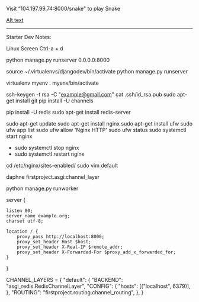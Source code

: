 Visit “104.197.99.74:8000/snake" to play Snake

[Alt text](/snake.png?raw=true "Cover")

----------------------------------------------

Starter Dev Notes:

Linux Screen
Ctrl-a + d

python manage.py runserver 0.0.0.0:8000

source ~/.virtualenvs/djangodev/bin/activate
python manage.py runserver

virtualenv  myenv
. myenv/bin/activate

ssh-keygen -t rsa -C "example@gmail.com"
cat .ssh/id_rsa.pub
sudo apt-get install git
pip install -U channels

pip install -U redis
sudo apt-get install redis-server

sudo apt-get update
sudo apt-get install nginx
sudo apt-get install ufw
sudo ufw app list
sudo ufw allow 'Nginx HTTP'
sudo ufw status
sudo systemctl start nginx
- sudo systemctl stop nginx
- sudo systemctl restart nginx

cd /etc/nginx/sites-enabled/
sudo vim default

daphne firstproject.asgi:channel_layer

python manage.py runworker

server {

    listen 80;
    server_name example.org;
    charset utf-8;
    
    location / {
        proxy_pass http://localhost:8000;
        proxy_set_header Host $host;
        proxy_set_header X-Real-IP $remote_addr;
        proxy_set_header X-Forwarded-For $proxy_add_x_forwarded_for;
    }
}



CHANNEL_LAYERS = {
    "default": {
        "BACKEND": "asgi_redis.RedisChannelLayer",
        "CONFIG": {
            "hosts": [("localhost", 6379)],
        },
        "ROUTING": "firstproject.routing.channel_routing",
    },
}




